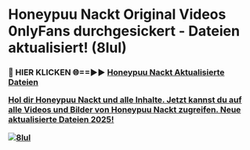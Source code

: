 # Honeypuu Nackt Original Videos 0nlyFans durchgesickert - Dateien aktualisiert! (8lul)

<h3>🔴 HIER KLICKEN 🌐==►► <a href="https://tinyurl.com/h6vf6nb8" rel="nofollow">Honeypuu Nackt Aktualisierte Dateien

Hol dir Honeypuu Nackt und alle Inhalte. Jetzt kannst du auf alle Videos und Bilder von Honeypuu Nackt zugreifen. Neue aktualisierte Dateien 2025!

[![8lul](https://i.imgur.com/sD4kR3V.gif)](https://tinyurl.com/h6vf6nb8)
